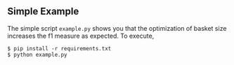 Simple Example
----
The simple script `example.py` shows you that the optimization of basket size increases the f1 measure as expected. To execute,
```
$ pip install -r requirements.txt
$ python example.py
```
